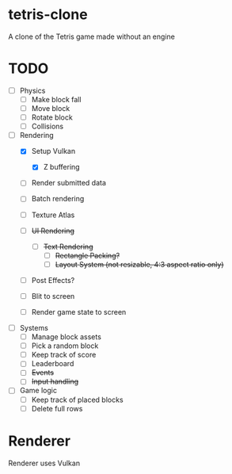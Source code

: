 # tetris-clone
A clone of the Tetris game made without an engine

# TODO

- [ ] Physics
    - [ ] Make block fall
    - [ ] Move block
    - [ ] Rotate block
    - [ ] Collisions

- [ ] Rendering
    - [x] Setup Vulkan
        - [x] Z buffering
    - [ ] Render submitted data
    - [ ] Batch rendering
    - [ ] Texture Atlas
    - [ ] ~~UI Rendering~~
      - [ ] ~~Text Rendering~~
        - [ ] ~~Rectangle Packing?~~
        - [ ] ~~Layout System (not resizable, 4:3 aspect ratio only)~~
    - [ ] Post Effects?
    - [ ] Blit to screen
    - [ ] Render game state to screen


- [ ] Systems
    - [ ] Manage block assets
    - [ ] Pick a random block
    - [ ] Keep track of score
    - [ ] Leaderboard
    - [ ] ~~Events~~
    - [ ] ~~Input handling~~

- [ ] Game logic
    - [ ] Keep track of placed blocks
    - [ ] Delete full rows

# Renderer

Renderer uses Vulkan 
